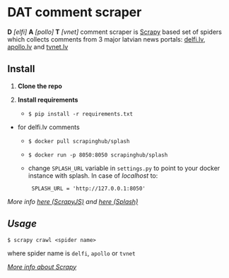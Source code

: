 # **DAT comment scraper**

**D** *[elfi]* **A** *[pollo]* **T** *[vnet]* comment scraper is [Scrapy](http://scrapy.org/) based set of spiders
which collects comments from 3 major latvian news portals: [delfi.lv](http://www.delfi.lv/),
[apollo.lv](http://apollo.tvnet.lv/) and [tvnet.lv](http://www.tvnet.lv/)

## **Install**

1. **Clone the repo**
2. **Install requirements**

   + `$ pip install -r requirements.txt`

  + for delfi.lv comments
     + `$ docker pull scrapinghub/splash`
     + `$ docker run -p 8050:8050 scrapinghub/splash`

     + change `SPLASH_URL` variable in `settings.py` to point to your docker instance with splash. In case of _localhost_ to:

            SPLASH_URL = 'http://127.0.0.1:8050'



  _More info
    [here (ScrapyJS)](https://github.com/scrapinghub/scrapy-splash) and
    [here (Splash)](http://splash.readthedocs.org/en/latest/install.html)_

## *Usage*

`$ scrapy crawl <spider name>`

where spider name is  `delfi`, `apollo` or `tvnet`


_[More info about Scrapy](http://doc.scrapy.org/en/latest/)_